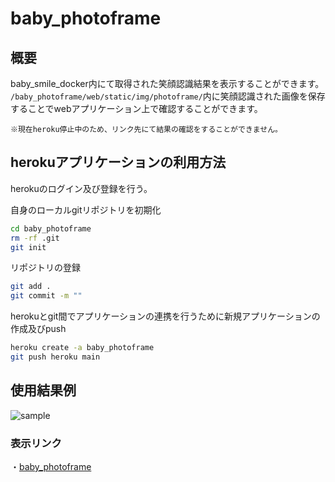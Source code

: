 # baby_photoframe

## 概要
baby_smile_docker内にて取得された笑顔認識結果を表示することができます。
`/baby_photoframe/web/static/img/photoframe/`内に笑顔認識された画像を保存することでwebアプリケーション上で確認することができます。

    ※現在heroku停止中のため、リンク先にて結果の確認をすることができません。

## herokuアプリケーションの利用方法
herokuのログイン及び登録を行う。

自身のローカルgitリポジトリを初期化

```sh
cd baby_photoframe
rm -rf .git 
git init
```
リポジトリの登録
```sh
git add .
git commit -m ""
```
herokuとgit間でアプリケーションの連携を行うために新規アプリケーションの作成及びpush
```sh
heroku create -a baby_photoframe
git push heroku main
```

## 使用結果例
![sample](https://github.com/higash1/baby_photoframe/assets/106146319/42763449-a037-4760-8a3a-53a9263f6c46)

### 表示リンク
・[baby_photoframe](https://php-practice-f8f38bfc7710.herokuapp.com/)
